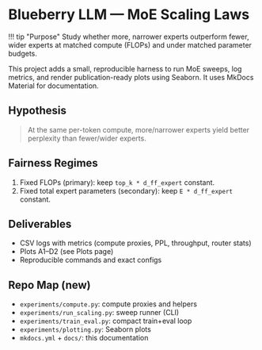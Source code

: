 # Blueberry LLM — MoE Scaling Laws

!!! tip "Purpose"
    Study whether more, narrower experts outperform fewer, wider experts at matched compute (FLOPs) and under matched parameter budgets.

This project adds a small, reproducible harness to run MoE sweeps, log metrics, and render publication-ready plots using Seaborn. It uses MkDocs Material for documentation.

## Hypothesis

> At the same per-token compute, more/narrower experts yield better perplexity than fewer/wider experts.

## Fairness Regimes

1. Fixed FLOPs (primary): keep `top_k * d_ff_expert` constant.
2. Fixed total expert parameters (secondary): keep `E * d_ff_expert` constant.

## Deliverables

- CSV logs with metrics (compute proxies, PPL, throughput, router stats)
- Plots A1–D2 (see Plots page)
- Reproducible commands and exact configs

## Repo Map (new)

- `experiments/compute.py`: compute proxies and helpers
- `experiments/run_scaling.py`: sweep runner (CLI)
- `experiments/train_eval.py`: compact train+eval loop
- `experiments/plotting.py`: Seaborn plots
- `mkdocs.yml` + `docs/`: this documentation

